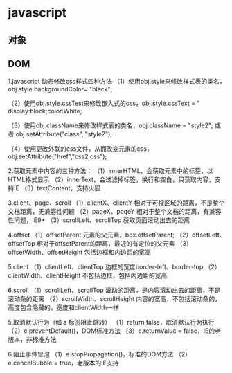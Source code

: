 # javascript

## 对象

## DOM

1.javascript 动态修改css样式四种方法
（1）使用obj.style来修改样式表的类名，obj.style.backgroundColor= "black";

（2）使用obj.style.cssTest来修改嵌入式的css，obj.style.cssText = " display:block;color:White;

（3）使用obj.className来修改样式表的类名，obj.className = "style2"; 或者 obj.setAttribute("class", "style2");

（4）使用更改外联的css文件，从而改变元素的css，obj.setAttribute("href","css2.css");

2.获取元素中内容的三种方法：
（1）innerHTML，会获取元素中的标签，以HTML格式显示
（2）innerText，会过滤掉标签，换行和空白，只获取内容，支持IE
（3）textContent，支持火狐

3.client、page、scroll
（1）clientX、clientY 相对于可视区域的距离，不是整个文档距离，无兼容性问题
（2）pageX、pageY 相对于整个文档的距离，有兼容性问题，IE9+
（3）scrollLeft、scrollTop 获取页面滚动出去的距离

4.offset
（1）offsetParent 元素的父元素，box.offsetParent;
（2）offsetLeft、offsetTop 相对于offsetParent的距离，最近的有定位的父元素
（3）offsetWidth、offsetHeight 包括边框和内边距的宽高

5.client
（1）clientLeft、clientTop 边框的宽度border-left、border-top
（2）clientWidth、clientHeight 不包括边框，包括内边距的宽高

6.scroll
（1）scrollLeft、scrollTop 滚动的距离，是内容滚动出去的距离，不是滚动条的距离
（2）scrollWidth、scrollHeight 内容的宽高，不包括滚动条的，高度包含隐藏的，宽度和clientWidth一样

5.取消默认行为（如 a 标签阻止跳转）
（1）return false，取消默认行为执行
（2）e.preventDefault()，DOM标准方法
（3）e.returnValue = false，IE的老版本，非标准方法

6.阻止事件冒泡
（1）e.stopPropagation()，标准的DOM方法
（2）e.cancelBubble = true，老版本的IE支持


